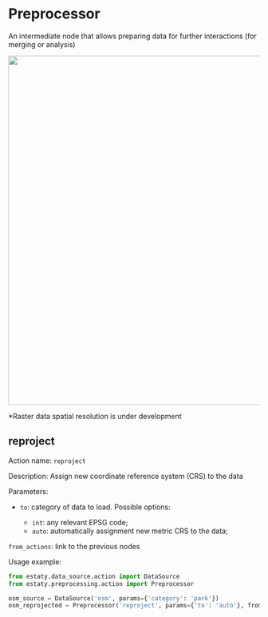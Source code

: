 # Preprocessor

An intermediate node that allows preparing data for further interactions (for merging or analysis)

<img src="https://raw.githubusercontent.com/wiredhut/estaty/main/docs/media/preprocessing.png" width="700"/>

*Raster data spatial resolution is under development

## reproject

Action name: `reproject`

Description: Assign new coordinate reference system (CRS) to the data

Parameters: 

- `to`: category of data to load. Possible options:

    - `int`: any relevant EPSG code;
    - `auto`: automatically assignment new metric CRS to the data;

`from_actions`: link to the previous nodes

Usage example: 

```Python
from estaty.data_source.action import DataSource
from estaty.preprocessing.action import Preprocessor

osm_source = DataSource('osm', params={'category': 'park'})
osm_reprojected = Preprocessor('reproject', params={'to': 'auto'}, from_actions=[osm_source])
```